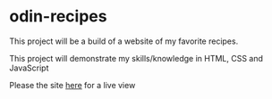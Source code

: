 # odin-recipes

This project will be a build of a  website of my favorite recipes.

This project will demonstrate my skills/knowledge in HTML, CSS and JavaScript 

Please the site <a href="https://srm423.github.io/odin-recipes/">here</a> for a live view 
